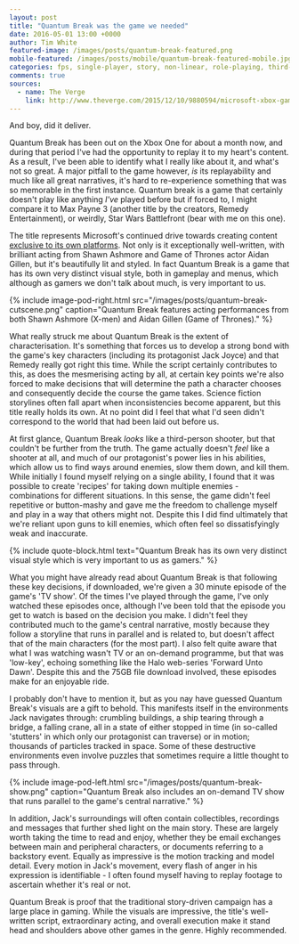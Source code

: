 ```yaml
---
layout: post
title: "Quantum Break was the game we needed"
date: 2016-05-01 13:00 +0000
author: Tim White
featured-image: /images/posts/quantum-break-featured.png
mobile-featured: /images/posts/mobile/quantum-break-featured-mobile.jpg
categories: fps, single-player, story, non-linear, role-playing, third-person
comments: true
sources:
  - name: The Verge
    link: http://www.theverge.com/2015/12/10/9880594/microsoft-xbox-games-2016-interview-crackdown-3-quantum-break-recore
---
```


And boy, did it deliver.

Quantum Break has been out on the Xbox One for about a month now, and during that period I've had the opportunity to replay it to my heart's content. As a result, I've been able to identify what I really like about it, and what's not so great. A major pitfall to the game however, _is_ its replayability and much like all great narratives, it's hard to re-experience something that was so memorable in the first instance. Quantum break is a game that certainly doesn't play like anything _I've_ played before but if forced to, I might compare it to Max Payne 3 (another title by the creators, Remedy Entertainment), or weirdly, Star Wars Battlefront (bear with me on this one).

The title represents Microsoft's continued drive towards creating content [exclusive to its own platforms](http://www.theverge.com/2015/12/10/9880594/microsoft-xbox-games-2016-interview-crackdown-3-quantum-break-recore). Not only is it exceptionally well-written, with brilliant acting from Shawn Ashmore and Game of Thrones actor Aidan Gillen, but it's beautifully lit and styled. In fact Quantum Break is a game that has its own very distinct visual style, both in gameplay and menus, which although as gamers we don't talk about much, is very important to us.

{% include image-pod-right.html src="/images/posts/quantum-break-cutscene.png" caption="Quantum Break features acting performances from both Shawn Ashmore (X-men) and Aidan Gillen (Game of Thrones)." %}

What really struck me about Quantum Break is the extent of characterisation. It's something that forces us to develop a strong bond with the game's key characters (including its protagonist Jack Joyce) and that Remedy really got right this time. While the script certainly contributes to this, as does the mesmerising acting by all, at certain key points we're also forced to make decisions that will determine the path a character chooses and consequently decide the course the game takes. Science fiction storylines often fall apart when inconsistencies become apparent, but this title really holds its own. At no point did I feel that what I'd seen didn't correspond to the world that had been laid out before us.

At first glance, Quantum Break _looks_ like a third-person shooter, but that couldn't be further from the truth. The game actually doesn't _feel_ like a shooter at all, and much of our protagonist's power lies in his abilities, which allow us to find ways around enemies, slow them down, and kill them. While initially I found myself relying on a single ability, I found that it was possible to create 'recipes' for taking down multiple enemies - combinations for different situations. In this sense, the game didn't feel repetitive or button-mashy and gave me the freedom to challenge myself and play in a way that others might not. Despite this I did find ultimately that we're reliant upon guns to kill enemies, which often feel so dissatisfyingly weak and inaccurate.

{% include quote-block.html text="Quantum Break has its own very distinct visual style which is very important to us as gamers." %}

What you might have already read about Quantum Break is that following these key decisions, if downloaded, we're given a 30 minute episode of the game's 'TV show'. Of the times I've played through the game, I've only watched these episodes once, although I've been told that the episode you get to watch is based on the decision you make.
I didn't feel they contributed much to the game's central narrative, mostly because they follow a storyline that runs in parallel and is related to, but doesn't affect that of the main characters (for the most part). I also felt quite aware that what I was watching wasn't TV or an on-demand programme, but that was 'low-key', echoing something like the Halo web-series 'Forward Unto Dawn'. Despite this and the 75GB file download involved, these episodes make for an enjoyable ride.

I probably don't have to mention it, but as you nay have guessed Quantum Break's visuals are a gift to behold. This manifests itself in the environments Jack navigates through: crumbling buildings, a ship tearing through a bridge, a falling crane, all in a state of either stopped in time (in so-called 'stutters' in which only our protagonist can traverse) or in motion; thousands of particles tracked in space. Some of these destructive environments even involve puzzles that sometimes require a little thought to pass through.

{% include image-pod-left.html src="/images/posts/quantum-break-show.png" caption="Quantum Break also includes an on-demand TV show that runs parallel to the game's central narrative." %}

In addition, Jack's surroundings will often contain collectibles, recordings and messages that further shed light on the main story. These are largely worth taking the time to read and enjoy, whether they be email exchanges between main and peripheral characters, or documents referring to a backstory event. Equally as impressive is the motion tracking and model detail. Every motion in Jack's movement, every flash of anger in his expression is identifiable  - I often found myself having to replay footage to ascertain whether it's real or not.

Quantum Break is proof that the traditional story-driven campaign has a large place in gaming. While the visuals are impressive, the title's well-written script, extraordinary acting, and overall execution make it stand head and shoulders above other games in the genre. Highly recommended.

